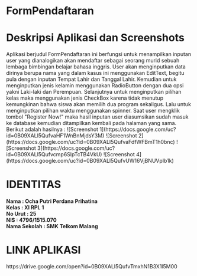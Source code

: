 # FormPendaftaran
<h1>Deskripsi Aplikasi dan Screenshots</h1>
Aplikasi berjudul FormPendaftaran ini berfungsi untuk menampilkan inputan user yang dianalogikan akan mendaftar sebagai seorang murid sebuah lembaga bimbingan belajar bahasa inggris.
User akan menginputkan data dirinya berupa nama yang dalam kasus ini menggunakan EditText, begitu pula dengan inputan Tempat Lahir dan Tanggal Lahir. Kemudian untuk menginputkan jenis kelamin menggunakan RadioButton dengan dua opsi yakni Laki-laki dan Perempuan.
Selanjutnya untuk menginputkan pilihan kelas maka menggunakan jenis CheckBox karena tidak menutup kemungkinan bahwa siswa akan memilih dua program sekaligus.
Lalu untuk menginputkan pilihan waktu menggunakan spinner. Saat user mengklik tombol "Register Now!" maka hasil inputan user diasumsikan sudah masuk ke database kemudian ditampilkan kembali pada halaman yang sama.
Berikut adalah hasilnya :
![Screenshot 1](https://docs.google.com/uc?id=0B09XALl5QufvaHF1WnBnMjdsY3M)
![Screenshot 2](https://docs.google.com/uc?id=0B09XALl5QufvaFdfWFBmT1h0bnc)
![Screenshot 3](https://docs.google.com/uc?id=0B09XALl5Qufvcmp6SlpTcTB4VkU)
![Screenshot 4](https://docs.google.com/uc?id=0B09XALl5QufvUW16VjBNUVpIb1k)

<h1>IDENTITAS</h1>
<h4>Nama : Ocha Putri Perdana Prihatina <br>
Kelas : XI RPL 1 <br>
No Urut : 25 <br>
NIS : 4796/1515.070 <br>
Nama Sekolah : SMK Telkom Malang </h4>

<h1>LINK APLIKASI</h1>
https://drive.google.com/open?id=0B09XALl5QufvTmxhN1B3X1l5M00
